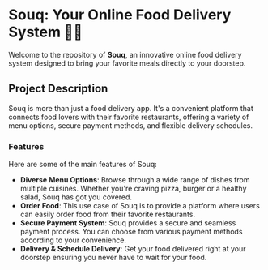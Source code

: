# Souq: Your Online Food Delivery System 🍔🚚
Welcome to the repository of **Souq**, an innovative online food delivery system designed to bring your favorite meals directly to your doorstep. 

## Project Description
Souq is more than just a food delivery app. It's a convenient platform that connects food lovers with their favorite restaurants, 
offering a variety of menu options, secure payment methods, and flexible delivery schedules.

### Features
Here are some of the main features of Souq:
- **Diverse Menu Options**: Browse through a wide range of dishes from multiple cuisines. Whether you're craving pizza, burger or a healthy salad, Souq has got you covered.
- **Order Food**: This use case of Souq is to provide a platform where users can easily order food from their favorite restaurants.
- **Secure Payment System**: Souq provides a secure and seamless payment process. You can choose from various payment methods according to your convenience.
- **Delivery & Schedule Delivery**: Get your food delivered right at your doorstep ensuring you never have to wait for your food.
